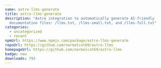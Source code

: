 ```yaml
---
name: astro-llms-generate
title: astro-llms-generate
description: "Astro integration to automatically generate AI-friendly
  documentation files: /llms.txt, /llms-small.txt, and /llms-full.txt"
categories:
  - uncategorized
  - recent
npmUrl: https://www.npmjs.com/package/astro-llms-generate
repoUrl: https://github.com/nermalcat69/astro-llms
homepageUrl: https://github.com/nermalcat69/astro-llms
badge: new
downloads: 793
---
```

